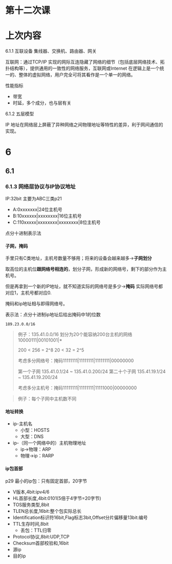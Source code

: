 # 第十二次课

# 上次内容

6.1.1
互联设备
集线器、交换机、路由器、网关

互联网：通过TCP/IP 实现的网际互连隐藏了网络的细节（包括底层网络技术、拓扑结构等），提供通用的一致性的网络服务，互联网或Internet 在逻辑上是一个统一的、整体的虚拟网络，用户完全可将其看作是一个单一的网络。

性能指标
- 带宽
- 时延，多个成分，也与层有关

6.1.2 五层模型

IP 地址在网络层上屏蔽了异种网络之间物理地址等特性的差异，利于网间通信的实现。


# 6
## 6.1
### 6.1.3 网络层协议与IP协议地址
IP:32bit 主要为ABC三类p21
- A:0xxxxxxx|24位主机号
- B:10xxxxxx|xxxxxxxx|16位主机号
- C:110xxxxx|xxxxxxxx|xxxxxxxx|8位主机号

点分十进制表示法

#### 子网，掩码

手里只有C类地址，主机号数量不够用；将来的设备会越来越多->**子网划分**

取高位的主机位**跟网络号相连的**，划分子网，形成新的网络号，剩下的部分作为主机号。

但是再拿到一个新的IP地址，就不知道实际的网络号是多少->**掩码**
实际网络号都对应1，主机号都对应0.

掩码和ip地址相与即得网络号。

表示法：点分十进制ip地址后给出掩码中1的位数
```
189.23.0.0/16
```

> 例子：135.41.0.0/16 划分为20个能容纳200台主机的网络
> 10000111|00101001|*
>
> 200 < 256 = 2^8
> 20 < 32 = 2^5
>
> 考虑多分网络号：掩码11111111|11111111|11111111|00000000
>
> 第一个子网
> 135.41.0.1/24 ~ 135.41.0.200/24
> 第二十个子网
> 135.41.19.1/24 ~ 135.41.19.200/24
>
> 考虑多分主机号：掩码11111111|11111111|11111000|00000000

> 例子：每个子网中主机数不同

#### 地址转换

- ip-主机名
  - 小型：HOSTS
  - 大型：DNS
- ip-（同一个网络中的）主机物理地址
  - ip->物理：ARP
  - 物理->ip：RARP

#### ip包首部
p29
最小的ip包：只有固定首部，20字节
- V版本,4bit:ipv4/6
- HL首部长度,4bit:0101(5倍于4字节=20字节)
- TOS服务类型,8bit
- TLEN总长度,16bit:整个包实际总长
- Identification标识符16bit,Flag标志3bit,Offset分片偏移量13bit:编号
- TTL生存时间,8bit
  - 丢包：TTL归零
- Protocol协议,8bit:UDP,TCP
- Checksum首部校验和,16bit
- 源ip
- 目的ip
